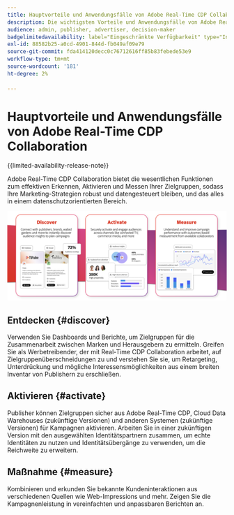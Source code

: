 ```yaml
---
title: Hauptvorteile und Anwendungsfälle von Adobe Real-Time CDP Collaboration
description: Die wichtigsten Vorteile und Anwendungsfälle von Adobe Real-Time CDP Collaboration verstehen
audience: admin, publisher, advertiser, decision-maker
badgelimitedavailability: label="Eingeschränkte Verfügbarkeit" type="Informative" url="https://helpx.adobe.com/legal/product-descriptions/real-time-customer-data-platform-collaboration.html newtab=true"
exl-id: 88582b25-a0cd-4901-844d-fb049af09e79
source-git-commit: fda414120decc0c76712616ff85b83febede53e9
workflow-type: tm+mt
source-wordcount: '181'
ht-degree: 2%

---
```


# Hauptvorteile und Anwendungsfälle von Adobe Real-Time CDP Collaboration

{{limited-availability-release-note}}

Adobe Real-Time CDP Collaboration bietet die wesentlichen Funktionen zum effektiven Erkennen, Aktivieren und Messen Ihrer Zielgruppen, sodass Ihre Marketing-Strategien robust und datengesteuert bleiben, und das alles in einem datenschutzorientierten Bereich.

![Vorteile und Anwendungsfälle von Real-Time CDP Collaboration](/help/assets/benefits-use-cases/discover-activate-measure.png)

## Entdecken {#discover}

Verwenden Sie Dashboards und Berichte, um Zielgruppen für die Zusammenarbeit zwischen Marken und Herausgebern zu ermitteln. Greifen Sie als Werbetreibender, der mit Real-Time CDP Collaboration arbeitet, auf Zielgruppenüberschneidungen zu und verstehen Sie sie, um Retargeting, Unterdrückung und mögliche Interessensmöglichkeiten aus einem breiten Inventar von Publishern zu erschließen.

## Aktivieren {#activate}

Publisher können Zielgruppen sicher aus Adobe Real-Time CDP, Cloud Data Warehouses (zukünftige Versionen) und anderen Systemen (zukünftige Versionen) für Kampagnen aktivieren.
Arbeiten Sie in einer zukünftigen Version mit den ausgewählten Identitätspartnern zusammen, um echte Identitäten zu nutzen und Identitätsübergänge zu verwenden, um die Reichweite zu erweitern.

## Maßnahme {#measure}

Kombinieren und erkunden Sie bekannte Kundeninteraktionen aus verschiedenen Quellen wie Web-Impressions und mehr. Zeigen Sie die Kampagnenleistung in vereinfachten und anpassbaren Berichten an.
